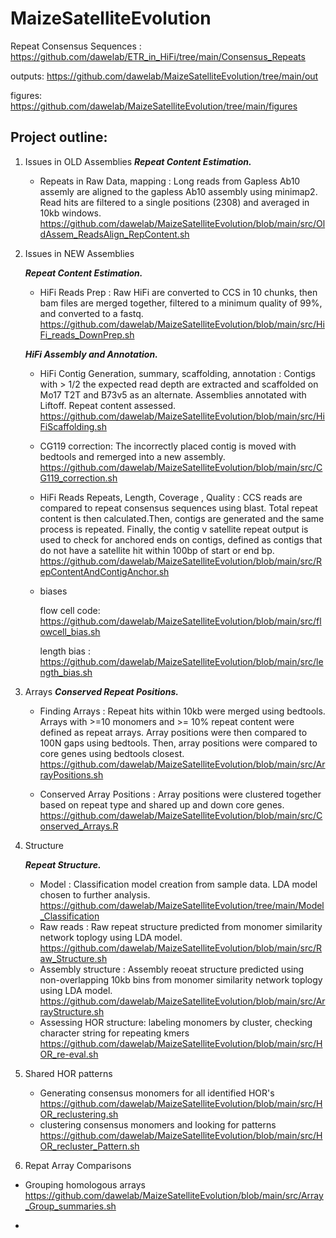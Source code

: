 # MaizeSatelliteEvolution


Repeat Consensus Sequences : https://github.com/dawelab/ETR_in_HiFi/tree/main/Consensus_Repeats

 outputs: https://github.com/dawelab/MaizeSatelliteEvolution/tree/main/out
 
 figures: https://github.com/dawelab/MaizeSatelliteEvolution/tree/main/figures 

 
## Project outline:
1. Issues in OLD Assemblies
**_Repeat Content Estimation._**
	- Repeats in Raw Data, mapping : Long reads from Gapless Ab10 assemly are aligned to the gapless Ab10 assembly using minimap2. Read hits are filtered to a single positions (2308) and averaged in 10kb windows.
https://github.com/dawelab/MaizeSatelliteEvolution/blob/main/src/OldAssem_ReadsAlign_RepContent.sh

2. Issues in NEW Assemblies
   
   **_Repeat Content Estimation._**
    - HiFi Reads Prep : Raw HiFi are converted to CCS in 10 chunks, then bam files are merged together, filtered to a minimum quality of 99%, and converted to a fastq.
      https://github.com/dawelab/MaizeSatelliteEvolution/blob/main/src/HiFi_reads_DownPrep.sh

   **_HiFi Assembly and Annotation._**
    - HiFi Contig Generation, summary, scaffolding, annotation : Contigs with > 1/2 the expected read depth are extracted and scaffolded on Mo17 T2T and B73v5 as an alternate. Assemblies annotated with Liftoff. Repeat content assessed.
      https://github.com/dawelab/MaizeSatelliteEvolution/blob/main/src/HiFiScaffolding.sh
    - 	CG119 correction: The incorrectly placed contig is moved with bedtools and remerged into a new assembly.
      https://github.com/dawelab/MaizeSatelliteEvolution/blob/main/src/CG119_correction.sh

    - HiFi Reads Repeats, Length, Coverage , Quality : CCS reads are compared to repeat consensus sequences using blast. Total repeat content is then calculated.Then, contigs are generated and the same process is repeated. Finally, the contig v satellite repeat output is used to check for anchored ends on contigs, defined as contigs that do not have a satellite hit within 100bp of start or end bp.
      https://github.com/dawelab/MaizeSatelliteEvolution/blob/main/src/RepContentAndContigAnchor.sh

    - biases
   
   		flow cell code: https://github.com/dawelab/MaizeSatelliteEvolution/blob/main/src/flowcell_bias.sh
   
   		length bias : https://github.com/dawelab/MaizeSatelliteEvolution/blob/main/src/length_bias.sh
      

4. Arrays
   **_Conserved Repeat Positions._**
   - Finding Arrays : Repeat hits within 10kb were merged using bedtools. Arrays with >=10 monomers and >= 10% repeat content were defined as repeat arrays. Array positions were then compared to 100N gaps using bedtools. Then, array positions were compared to core genes using bedtools closest.
     https://github.com/dawelab/MaizeSatelliteEvolution/blob/main/src/ArrayPositions.sh	
     
   - Conserved Array Positions : Array positions were clustered together based on repeat type and shared up and down core genes.
     https://github.com/dawelab/MaizeSatelliteEvolution/blob/main/src/Conserved_Arrays.R


5. Structure
   
   **_Repeat Structure._**
   
   - Model : Classification model creation from sample data. LDA model chosen to further analysis.
     https://github.com/dawelab/MaizeSatelliteEvolution/tree/main/Model_Classification
   - Raw reads : Raw repeat structure predicted from monomer similarity network toplogy using LDA model.
      https://github.com/dawelab/MaizeSatelliteEvolution/blob/main/src/Raw_Structure.sh
   - Assembly structure : Assembly reoeat structure predicted using non-overlapping 10kb bins from monomer similarity network toplogy using LDA model.
     https://github.com/dawelab/MaizeSatelliteEvolution/blob/main/src/ArrayStructure.sh
   - Assessing HOR structure: labeling monomers by cluster, checking character string for repeating kmers
     https://github.com/dawelab/MaizeSatelliteEvolution/blob/main/src/HOR_re-eval.sh
     
6. Shared HOR patterns
   - Generating consensus monomers for all identified HOR's
     https://github.com/dawelab/MaizeSatelliteEvolution/blob/main/src/HOR_reclustering.sh
   - clustering consensus monomers and looking for patterns
     https://github.com/dawelab/MaizeSatelliteEvolution/blob/main/src/HOR_recluster_Pattern.sh

7. Repat Array Comparisons
  - Grouping homologous arrays
	 https://github.com/dawelab/MaizeSatelliteEvolution/blob/main/src/Array_Group_summaries.sh
   
  - 
     
